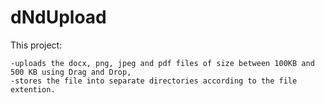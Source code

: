 # dNdUpload
This project:

    -uploads the docx, png, jpeg and pdf files of size between 100KB and 500 KB using Drag and Drop,
    -stores the file into separate directories according to the file extention.
